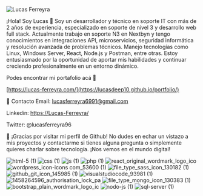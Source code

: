 ![Lucas Ferreyra](https://github.com/user-attachments/assets/b480e136-c5f1-462a-bd8f-9ae55986d93d)



¡Hola! Soy Lucas 👋
Soy un desarrollador y técnico en soporte IT con más de 2 años de experiencia, especializado en soporte de nivel 3 y desarrollo web full stack. 
Actualmente trabajo en soporte N3 en Nextbyn y tengo conocimientos en integraciones API, microservicios, seguridad informática y resolución avanzada de problemas técnicos. 
Manejo tecnologías como Linux, Windows Server, React, Node.js y Postman, entre otras. 
Estoy entusiasmado por la oportunidad de aportar mis habilidades y continuar creciendo profesionalmente en un entorno dinámico.


Podes encontrar mi portafolio acá 🙋

[https://lucas-ferreyra.com/](https://lucasdeep10.github.io/portfolio/)


📧 Contacto
Email: lucasferreyra6991@gmail.com


Linkedin: [https://Lucas-Ferreyra/](https://linkedin.com/in/lucas-ferreyra-bb205a206) 


Twitter: @lucasferreyra96


🎉 ¡Gracias por visitar mi perfil de Github!
No dudes en echar un vistazo a mis proyectos y contactarme si tienes alguna pregunta o simplemente quieres charlar sobre tecnología. ¡Nos vemos en el mundo digital!





![html-5 (1)](https://github.com/lucasdeep10/lucasdeep10/assets/88118566/53bda9fc-af0e-44ab-9554-bc9831bcd657)
![css (1)](https://github.com/lucasdeep10/lucasdeep10/assets/88118566/a1b3b5df-f880-4ec1-8b98-b0079587f52a)
![js (1)](https://github.com/lucasdeep10/lucasdeep10/assets/88118566/47d48055-6c54-4a2e-8374-4b9d17bf948e)
![php (1)](https://github.com/lucasdeep10/lucasdeep10/assets/88118566/bc0c7a48-5ce0-44f5-b9d8-5cecb3c09c83)
![react_original_wordmark_logo_ico](https://github.com/lucasdeep10/lucasdeep10/assets/88118566/0620d4ca-4fff-450c-8436-a6ca2051e0f3)
![wordpress_icon-icons com_53600 (1)](https://github.com/lucasdeep10/lucasdeep10/assets/88118566/b874ead7-5ba3-4602-a59f-d57d34e9017d)
![file_type_sass_icon_130182 (1)](https://github.com/lucasdeep10/lucasdeep10/assets/88118566/cd6b2c87-6866-445e-a208-5eeaee8b79c3)
![github_git_icon_145985 (1)](https://github.com/lucasdeep10/lucasdeep10/assets/88118566/09763054-576c-4f09-b716-b504bd5f87b8)
![visualstudiocode_93981 (1)](https://github.com/lucasdeep10/lucasdeep10/assets/88118566/c9ee639b-0c83-48fa-99fc-6adfcab733f8)
![1458264596_authorisation_lock_pa](https://github.com/lucasdeep10/lucasdeep10/assets/88118566/b365e9e1-6a4d-4c19-908a-2a48bfd8b0f8)
![file_type_mongo_icon_130383 (1)](https://github.com/lucasdeep10/lucasdeep10/assets/88118566/430326d3-aaff-4066-bd05-da5b28a76c66)
![bootstrap_plain_wordmark_logo_ic](https://github.com/lucasdeep10/lucasdeep10/assets/88118566/49756218-afbb-498e-90c9-ccce191deae3)
![nodo-js (1)](https://github.com/lucasdeep10/lucasdeep10/assets/88118566/f7f69e6b-4728-44f9-93a4-d57dfd584cf3)
![sql-server (1)](https://github.com/user-attachments/assets/3bf61866-c70a-4122-a9f3-31c23b466598)


